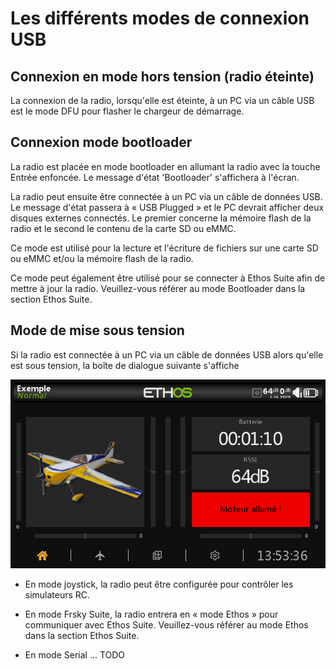 # Les différents modes de connexion USB

## Connexion en mode hors tension (radio éteinte)

La connexion de la radio, lorsqu'elle est éteinte, à un PC via un câble USB est le mode DFU pour flasher le chargeur de démarrage.

## Connexion mode bootloader

La radio est placée en mode bootloader en allumant la radio avec la touche Entrée enfoncée. Le message d'état 'Bootloader' s'affichera à l'écran.

La radio peut ensuite être connectée à un PC via un câble de données USB. Le message d'état passera à « USB Plugged » et le PC devrait afficher deux disques externes connectés. Le premier concerne la mémoire flash de la radio et le second le contenu de la carte SD ou eMMC.

Ce mode est utilisé pour la lecture et l'écriture de fichiers sur une carte SD ou eMMC et/ou la mémoire flash de la radio.

Ce mode peut également être utilisé pour se connecter à Ethos Suite afin de mettre à jour la radio. Veuillez-vous référer au mode Bootloader dans la section Ethos Suite.

## Mode de mise sous tension

Si la radio est connectée à un PC via un câble de données USB alors qu'elle est sous tension, la boîte de dialogue suivante s'affiche

![Options de connection USB](.gitbook/assets/mainviews1.png)

* En mode joystick, la radio peut être configurée pour contrôler les simulateurs RC.

* En mode Frsky Suite, la radio entrera en « mode Ethos » pour communiquer avec Ethos Suite. Veuillez-vous référer au mode Ethos dans la section Ethos Suite.

* En mode Serial ... TODO
